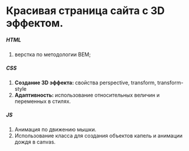 # Красивая страница сайта с 3D эффектом.

<h5> HTML</h5>

1. верстка по методологии BEM;

<h5> CSS </h5>

1. <b> Создание 3D эффекта: </b> свойства perspective, transform, transform-style
2. <b> Адаптивность: </b> использование относительных величин и переменных в стилях.

<h5> JS</h5>

1. Анимация по движению мышки.
2. Использование класса для создания объектов капель и анимации дождя в canvas.
